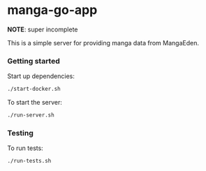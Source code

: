 # manga-go-app

**NOTE**: super incomplete

This is a simple server for providing manga data from MangaEden.

### Getting started

Start up dependencies:
```bash
./start-docker.sh
```

To start the server:
```bash
./run-server.sh
```

### Testing

To run tests:
```bash
./run-tests.sh
```
